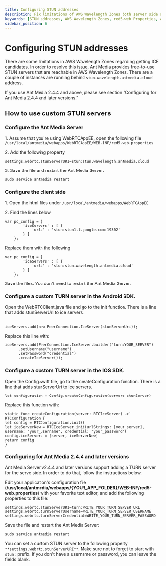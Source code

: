 ```yaml
---
title: Configuring STUN addresses 
description: Fix limitations of AWS Wavelength Zones both server side as well as client side. This guide will help you to setup custom TURN server for Android SDK and IOS SDK.
keywords: [STUN addresses, AWS Wavelength Zones, red5-web Properties, Ant Media Server Documentation, Ant Media Server Tutorials]
sidebar_position: 6
---
```


# Configuring STUN addresses

There are some limitations in AWS Wavelength Zones regarding getting ICE candidates. In order to resolve this issue, Ant Media provides free-to-use STUN servers that are reachable in AWS Wavelength Zones. There are a couple of instances are running behind ```stun.wavelength.antmedia.cloud``` address.

If you use Ant Media 2.4.4 and above, please see section "Configuring for Ant Media 2.4.4 and later versions."

How to use custom STUN servers
------------------------------

### Configure the Ant Media Server

1\. Assume that you're using WebRTCAppEE, open the following file ```/usr/local/antmedia/webapps/WebRTCAppEE/WEB-INF/red5-web.properties```

2\. Add the following property

    settings.webrtc.stunServerURI=stun:stun.wavelength.antmedia.cloud

3\. Save the file and restart the Ant Media Server.

    sudo service antmedia restart

### Configure the client side

1\. Open the html files under ```/usr/local/antmedia/webapps/WebRTCAppEE```

2\. Find the lines below

    var pc_config = {
     		'iceServers' : [ {
     			'urls' : 'stun:stun1.l.google.com:19302'
     		} ]
     	};

Replace them with the following

    var pc_config = {
     		'iceServers' : [ {
     			'urls' : 'stun:stun.wavelength.antmedia.cloud'
     		} ]
     	};

Save the files. You don't need to restart the Ant Media Server.

### Configure a custom TURN server in the Android SDK.

Open the WebRTCClient.java file and go to the init function. There is a line that adds stunServerUri to ice servers.  
 

    iceServers.add(new PeerConnection.IceServer(stunServerUri));

Replace this line with:   
  

    iceServers.add(PeerConnection.IceServer.builder("turn:YOUR_SERVER")
          .setUsername("username")
          .setPassword("credential")
          .createIceServer());

### Configure a custom TURN server in the IOS SDK.

Open the Config.swift file, go to the createConfiguration function. There is a line that adds stunServerUri to ice servers. 

    let configuration = Config.createConfiguration(server: stunServer)

Replace this function with:  
  

    static func createConfiguration(server: RTCIceServer) ->` RTCConfiguration { 
    let config = RTCConfiguration.init()
    let iceServerNew = RTCIceServer.init(urlStrings: [your_server], username: "your_username", credential: "your_password")
    config.iceServers = [server, iceServerNew]
    return config
    }

### Configuring for Ant Media 2.4.4 and later versions

Ant Media Server v2.4.4 and later versions support adding a TURN server for the serve side. In order to do that, follow the instructions below.

Edit your application's configuration file (**/usr/local/antmedia/webapps/{YOUR\_APP\_FOLDER}/WEB-INF/red5-web.properties**) with your favorite text editor, and add the following properties to this file:

    settings.webrtc.stunServerURI=turn:WRITE_YOUR_TURN_SERVER_URL
    settings.webrtc.turnServerUsername=WRITE_YOUR_TURN_SERVER_USERNAME
    settings.webrtc.turnServerCredential=WRITE_YOUR_TURN_SERVER_PASSWORD
    

Save the file and restart the Ant Media Server:

    sudo service antmedia restart
    

You can set a custom STUN server to the following property ```**settings.webrtc.stunServerURI**```. Make sure not to forget to start with ```stun:``` prefix. If you don't have a username or password, you can leave the fields blank.
